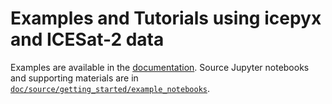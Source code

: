 # Examples and Tutorials using icepyx and ICESat-2 data

Examples are available in the [documentation](https://icepyx.readthedocs.io/en/latest/getting_started/examples.html). Source Jupyter notebooks and supporting materials are in [`doc/source/getting_started/example_notebooks`](https://github.com/icesat2py/icepyx/tree/main/doc/source/getting_started/example_notebooks).